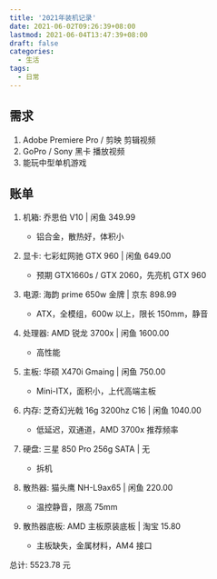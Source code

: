 ```yaml
---
title: '2021年装机记录'
date: 2021-06-02T09:26:39+08:00
lastmod: 2021-06-04T13:47:39+08:00
draft: false
categories:
  - 生活
tags:
  - 日常
---
```


<!--more-->

## 需求

1. Adobe Premiere Pro / 剪映 剪辑视频
2. GoPro / Sony 黑卡 播放视频
3. 能玩中型单机游戏

## 账单

1. 机箱: 乔思伯 V10 | 闲鱼 349.99

   - 铝合金，散热好，体积小

2. 显卡: 七彩虹网驰 GTX 960 | 闲鱼 649.00

   - 预期 GTX1660s / GTX 2060，先亮机 GTX 960

3. 电源: 海韵 prime 650w 金牌 | 京东 898.99

   - ATX，全模组，600w 以上，限长 150mm，静音

4. 处理器: AMD 锐龙 3700x | 闲鱼 1600.00

   - 高性能

5. 主板: 华硕 X470i Gmaing | 闲鱼 750.00

   - Mini-ITX，面积小，上代高端主板

6. 内存: 芝奇幻光戟 16g 3200hz C16 | 闲鱼 1040.00

   - 低延迟，双通道，AMD 3700x 推荐频率

7. 硬盘: 三星 850 Pro 256g SATA | 无

   - 拆机

8. 散热器: 猫头鹰 NH-L9ax65 | 闲鱼 220.00

   - 温控静音，限高 75mm

9. 散热器底板: AMD 主板原装底板 | 淘宝 15.80
   - 主板缺失，金属材料，AM4 接口

总计: 5523.78 元
